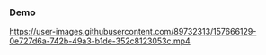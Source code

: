 ### Demo

https://user-images.githubusercontent.com/89732313/157666129-0e727d6a-742b-49a3-b1de-352c8123053c.mp4
